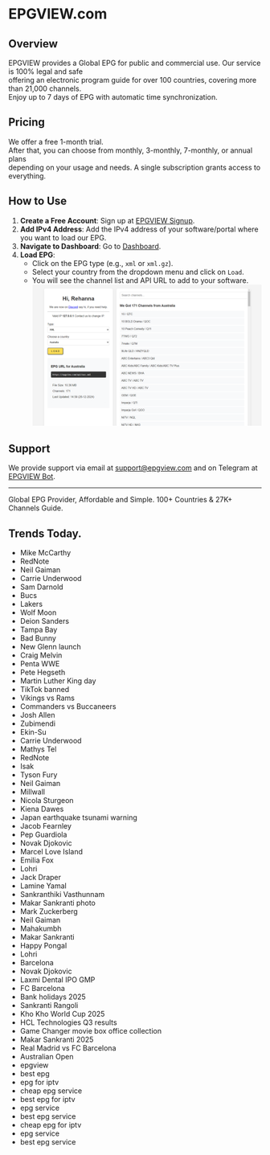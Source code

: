 # EPGVIEW.com



## Overview
EPGVIEW provides a Global EPG for public and commercial use. Our service is 100% legal and safe\
offering an electronic program guide for over 100 countries, covering more than 21,000 channels.\
Enjoy up to 7 days of EPG with automatic time synchronization.

## Pricing
We offer a free 1-month trial. \
After that, you can choose from monthly, 3-monthly, 7-monthly, or annual plans \
depending on your usage and needs. A single subscription grants access to everything.

## How to Use
1. **Create a Free Account**: Sign up at [EPGVIEW Signup](https://epgview.com/signup.php).
2. **Add IPv4 Address**: Add the IPv4 address of your software/portal where you want to load our EPG.
3. **Navigate to Dashboard**: Go to [Dashboard](https://epgview.com/dashboard.php).
4. **Load EPG**:
   - Click on the EPG type (e.g., `xml` or `xml.gz`).
   - Select your country from the dropdown menu and click on `Load`.
   - You will see the channel list and API URL to add to your software.
![EPGVIEW](img/dashboard.png)
## Support
We provide support via email at [support@epgview.com](mailto:support@epgview.com) and on Telegram at [EPGVIEW Bot](https://t.me/epgview_bot).

---

Global EPG Provider, Affordable and Simple. 100+ Countries & 27K+ Channels Guide.

## Trends Today.

- Mike McCarthy
- RedNote
- Neil Gaiman
- Carrie Underwood
- Sam Darnold
- Bucs
- Lakers
- Wolf Moon
- Deion Sanders
- Tampa Bay
- Bad Bunny
- New Glenn launch
- Craig Melvin
- Penta WWE
- Pete Hegseth
- Martin Luther King day
- TikTok banned
- Vikings vs Rams
- Commanders vs Buccaneers
- Josh Allen
- Zubimendi
- Ekin-Su
- Carrie Underwood
- Mathys Tel
- RedNote
- Isak
- Tyson Fury
- Neil Gaiman
- Millwall
- Nicola Sturgeon
- Kiena Dawes
- Japan earthquake tsunami warning
- Jacob Fearnley
- Pep Guardiola
- Novak Djokovic
- Marcel Love Island
- Emilia Fox
- Lohri
- Jack Draper
- Lamine Yamal
- Sankranthiki Vasthunnam
- Makar Sankranti photo
- Mark Zuckerberg
- Neil Gaiman
- Mahakumbh
- Makar Sankranti
- Happy Pongal
- Lohri
- Barcelona
- Novak Djokovic
- Laxmi Dental IPO GMP
- FC Barcelona
- Bank holidays 2025
- Sankranti Rangoli
- Kho Kho World Cup 2025
- HCL Technologies Q3 results
- Game Changer movie box office collection
- Makar Sankranti 2025
- Real Madrid vs FC Barcelona
- Australian Open
- epgview
- best epg
- epg for iptv
- cheap epg service
- best epg for iptv
- epg service
- best epg service
- cheap epg for iptv
- epg service
- best epg service
